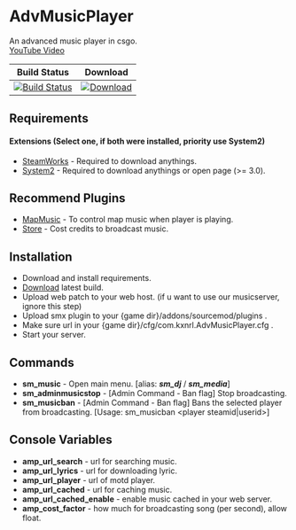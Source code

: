# AdvMusicPlayer  
  
 
An advanced music player in csgo.  
[YouTube Video](https://www.youtube.com/watch?v=64FPl4TIMbc "YouTube")  
  
  
|Build Status|Download|
|---|---
|[![Build Status](https://img.shields.io/travis/Kxnrl/AdvMusicPlayer/master.svg?style=flat-square)](https://travis-ci.org/Kxnrl/AdvMusicPlayer?branch=master) |[![Download](https://static.kxnrl.com/images/web/buttons/download.png)](https://build.kxnrl.com/AdvMusicPlayer/)  
  
  
## Requirements  
#### Extensions (Select one, if both were installed, priority use System2)  
- [SteamWorks](https://forums.alliedmods.net/showthread.php?t=229556 "AlliedModders") - Required to download anythings.  
- [System2](https://forums.alliedmods.net/showthread.php?t=146019 "AlliedModders") - Required to download anythings or open page (>= 3.0).  
  
  
## Recommend Plugins  
- [MapMusic](https://github.com/Kxnrl/MapMusic-API/ "GitHub") - To control map music when player is playing. 
- [Store](https://github.com/Kxnrl/Store/ "GitHub") - Cost credits to broadcast music.  
  
  
## Installation  
- Download and install requirements.  
- [Download](https://static.kxnrl.com/images/web/buttons/download.png) latest build.  
- Upload web patch to your web host. (if u want to use our musicserver, ignore this step)  
- Upload smx plugin to your {game dir}/addons/sourcemod/plugins .  
- Make sure url in your {game dir}/cfg/com.kxnrl.AdvMusicPlayer.cfg .
- Start your server.  
  
  
## Commands  
- **sm_music** - Open main menu. [alias: ***sm_dj*** / ***sm_media***]  
- **sm_adminmusicstop** - [Admin Command - Ban flag] Stop broadcasting.  
- **sm_musicban** - [Admin Command - Ban flag] Bans the selected player from broadcasting. [Usage: sm_musicban <player steamid|userid>] 
  
  
## Console Variables  
- **amp_url_search** - url for searching music.  
- **amp_url_lyrics** - url for downloading lyric.  
- **amp_url_player** - url of motd player.  
- **amp_url_cached** - url for caching music.  
- **amp_url_cached_enable** - enable music cached in your web server.  
- **amp_cost_factor** - how much for broadcasting song (per second), allow float.  
